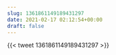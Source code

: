 ```yaml
---
slug: 1361861149189431297
date: 2021-02-17 02:12:54+00:00
draft: false
---
```


{{< tweet 1361861149189431297 >}}
